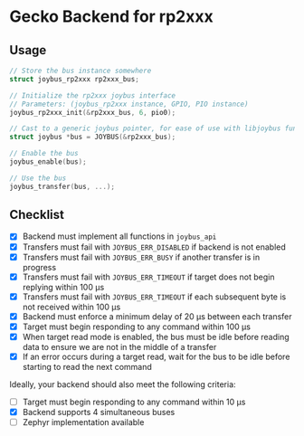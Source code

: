 # Gecko Backend for rp2xxx

## Usage

```c
// Store the bus instance somewhere
struct joybus_rp2xxx rp2xxx_bus;

// Initialize the rp2xxx joybus interface
// Parameters: (joybus_rp2xxx instance, GPIO, PIO instance)
joybus_rp2xxx_init(&rp2xxx_bus, 6, pio0);

// Cast to a generic joybus pointer, for ease of use with libjoybus functions
struct joybus *bus = JOYBUS(&rp2xxx_bus);

// Enable the bus
joybus_enable(bus);

// Use the bus
joybus_transfer(bus, ...);
```

## Checklist

- [x] Backend must implement all functions in `joybus_api`
- [x] Transfers must fail with `JOYBUS_ERR_DISABLED` if backend is not enabled
- [x] Transfers must fail with `JOYBUS_ERR_BUSY` if another transfer is in progress
- [x] Transfers must fail with `JOYBUS_ERR_TIMEOUT` if target does not begin replying within 100 µs
- [x] Transfers must fail with `JOYBUS_ERR_TIMEOUT` if each subsequent byte is not received within 100 µs
- [x] Backend must enforce a minimum delay of 20 µs between each transfer
- [x] Target must begin responding to any command within 100 µs
- [x] When target read mode is enabled, the bus must be idle before reading data to ensure we are not in the middle of a transfer
- [x] If an error occurs during a target read, wait for the bus to be idle before starting to read the next command

Ideally, your backend should also meet the following criteria:

- [ ] Target must begin responding to any command within 10 µs
- [x] Backend supports 4 simultaneous buses
- [ ] Zephyr implementation available
